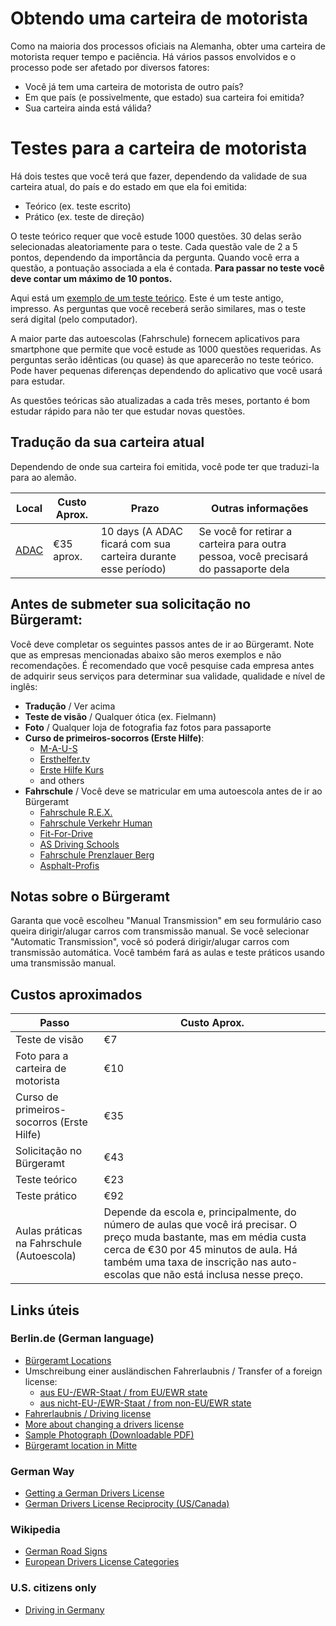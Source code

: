 # Obtendo uma carteira de motorista

Como na maioria dos processos oficiais na Alemanha, obter uma carteira de motorista requer tempo e paciência. Há vários passos envolvidos e o processo pode ser afetado por diversos fatores:

- Você já tem uma carteira de motorista de outro país?
- Em que país (e possivelmente, que estado) sua carteira foi emitida?
- Sua carteira ainda está válida?

# Testes para a carteira de motorista

Há dois testes que você terá que fazer, dependendo da validade de sua carteira atual, do país e do estado em que ela foi emitida:

- Teórico (ex. teste escrito)
- Prático (ex. teste de direção)

O teste teórico requer que você estude 1000 questões. 30 delas serão selecionadas aleatoriamente para o teste. Cada questão vale de 2 a 5 pontos, dependendo da importância da pergunta. Quando você erra a questão, a pontuação associada a ela é contada. **Para passar no teste você deve contar um máximo de 10 pontos.**

Aqui está um [exemplo de um teste teórico](http://osterberger.org/test.html). Este é um teste antigo, impresso. As perguntas que você receberá serão similares, mas o teste será digital (pelo computador).

A maior parte das autoescolas (Fahrschule) fornecem aplicativos para smartphone que permite que você estude as 1000 questões requeridas. As perguntas serão idênticas (ou quase) às que aparecerão no teste teórico. Pode haver pequenas diferenças dependendo do aplicativo que você usará para estudar.

As questões teóricas são atualizadas a cada três meses, portanto é bom estudar rápido para não ter que estudar novas questões.

## Tradução da sua carteira atual

Dependendo de onde sua carteira foi emitida, você pode ter que traduzi-la para ao alemão.

| Local          | Custo Aprox. | Prazo | Outras informações
| ------------- |------------- |------------- |------------- |
| [ADAC](https://www.adac.de/adac_vor_ort/berlin_brandenburg/verkehr_und_technik/fuehrerscheinfragen/default.aspx?ComponentId=67578&SourcePageId=61898) | €35	aprox. | 10 days (A ADAC ficará com sua carteira durante esse período) | Se você for retirar a carteira para outra pessoa, você precisará do passaporte dela

## Antes de submeter sua solicitação no Bürgeramt:

Você deve completar os seguintes passos antes de ir ao Bürgeramt. Note que as empresas mencionadas abaixo são meros exemplos e não recomendações. É recomendado que você pesquise cada empresa antes de adquirir seus serviços para determinar sua validade, qualidade e nível de inglês:

- **Tradução** / Ver acima
- **Teste de visão** / Qualquer ótica (ex. Fielmann)
- **Foto** / Qualquer loja de fotografia faz fotos para passaporte
- **Curso de primeiros-socorros (Erste Hilfe)**:
  - [M-A-U-S](https://www.erstehilfe.de/)
  - [Ersthelfer.tv](https://www.ersthelfer.tv/reservieren/reservation/)
  - [Erste Hilfe Kurs](http://www.ersthelferkurs.de/)
  - and others
- **Fahrschule** / Você deve se matricular em uma autoescola antes de ir ao Bürgeramt
  - [Fahrschule R.E.X.](http://www.rexdrive.de/)
  - [Fahrschule Verkehr Human](http://www.verkehrhuman.de/)
  - [Fit-For-Drive](http://www.fit-for-drive.cc/)
  - [AS Driving Schools](http://www.as-fahrschule.de/)
  - [Fahrschule Prenzlauer Berg](http://www.fahrschule-berlin-prenzlauer-berg.de/german%20driving%20license%20home.html)
  - [Asphalt-Profis](http://www.asphalt-profis.de/)

## Notas sobre o Bürgeramt

Garanta que você escolheu "Manual Transmission" em seu formulário caso queira dirigir/alugar carros com transmissão manual. Se você selecionar "Automatic Transmission", você só poderá dirigir/alugar carros com transmissão automática. Você também fará as aulas e teste práticos usando uma transmissão manual.

## Custos aproximados

| Passo          | Custo Aprox. |
| ------------- |------------- |
| Teste de visão | €7
| Foto para a carteira de motorista | €10
| Curso de primeiros-socorros (Erste Hilfe) | €35
| Solicitação no Bürgeramt | €43
| Teste teórico | €23
| Teste prático | €92
| Aulas práticas na Fahrschule (Autoescola) | Depende da escola e, principalmente, do número de aulas que você irá precisar. O preço muda bastante, mas em média custa cerca de €30 por 45 minutos de aula. Há também uma taxa de inscrição nas auto-escolas que não está inclusa nesse preço.

## Links úteis

### Berlin.de (German language)
- [Bürgeramt Locations](https://service.berlin.de/buergerberatung-aemter/)
- Umschreibung einer ausländischen Fahrerlaubnis / Transfer of a foreign license:
  - [aus EU-/EWR-Staat / from EU/EWR state](http://www.berlin.de/labo/mobilitaet/fahrerlaubnisse-personen-und-gueterbefoerderung/dienstleistungen/service.213924.php/dienstleistung/121598/)
  - [aus nicht-EU-/EWR-Staat / from non-EU/EWR state](http://www.berlin.de/labo/mobilitaet/fahrerlaubnisse-personen-und-gueterbefoerderung/dienstleistungen/service.213924.php/dienstleistung/327537/)
- [Fahrerlaubnis / Driving license](https://www.berlin.de/labo/mobilitaet/fahrerlaubnisse-personen-und-gueterbefoerderung/fahrerlaubnis-fuehrerschein/)
- [More about changing a drivers license](http://www.berlin.de/labo/mobilitaet/fahrerlaubnisse-personen-und-gueterbefoerderung/fahrerlaubnis-fuehrerschein/artikel.232531.php)
- [Sample Photograph (Downloadable PDF)](https://www.berlin.de/labo/_assets/kraftfahrzeugwesen/foto-mustertafel.pdf)
- [Bürgeramt location in Mitte](https://service.berlin.de/standort/123202/)

### German Way
- [Getting a German Drivers License](https://www.german-way.com/for-expats/living-in-germany/german-drivers-license-reciprocity/getting-a-german-drivers-license/)
- [German Drivers License Reciprocity (US/Canada)](https://www.german-way.com/for-expats/living-in-germany/german-drivers-license-reciprocity/)

### Wikipedia
- [German Road Signs](https://en.wikipedia.org/wiki/Road_signs_in_Germany)
- [European Drivers License Categories](https://en.wikipedia.org/wiki/European_driving_licence#Categories_valid_in_all_EEA_member_states)

### U.S. citizens only
- [Driving in Germany](https://de.usembassy.gov/u-s-citizen-services/driving-in-germany/)

